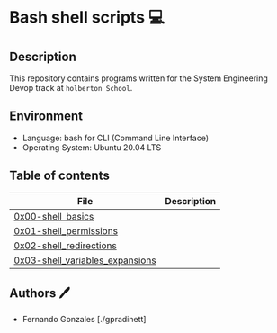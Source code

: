 # Bash shell scripts 💻

## Description

This repository contains programs written for the System Engineering Devop track at ```holberton School```.

## Environment
- Language: bash for CLI (Command Line Interface)
- Operating System: Ubuntu 20.04 LTS

## Table of contents

File | Description
---- | -----------
[0x00-shell_basics](./0x00-shell_basics) | 
[0x01-shell_permissions](./0x01-shell_permissions) | 
[0x02-shell_redirections](./0x02-shell_redirections) | 
[0x03-shell_variables_expansions](./0x03-shell_variables_expansions) | 

## Authors 🖊️
- Fernando Gonzales [./gpradinett]
